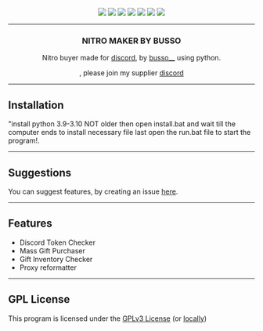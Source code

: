 <p align="center">
  <img src="https://img.shields.io/github/contributors/verticalsync/discord.rose?style=flat-square"/>
  <img src="https://img.shields.io/github/forks/verticalsync/discord.rose?style=flat-square"/>
  <img src="https://img.shields.io/github/stars/verticalsync/discord.rose?style=flat-square"/>
  <img src="https://img.shields.io/github/issues/verticalsync/discord.rose?style=flat-square"/>
  <img src="https://img.shields.io/github/license/verticalsync/discord.rose?style=flat-square"/>
  <img src="https://img.shields.io/github/repo-size/verticalsync/discord.rose?style=flat-square"/>
  <img src="https://img.shields.io/tokei/lines/github/verticalsync/discord.rose?style=flat-square"/>
</p>

---

<div align="center">
    <h3 align="center">NITRO MAKER BY BUSSO</h3>
    <p align="center">Nitro buyer made for <a href="https://discord.com">discord</a>, by <a href="[https://github.com/busso-developer]">busso__</a> using python.</p>, please
join my supplier <a href="https://discord.com/bussostock">discord</a>
</div>

---

## Installation
"install python 3.9-3.10 NOT older
then open install.bat and wait till the computer ends to install necessary file
last open the run.bat file to start the program!.

---

## Suggestions
You can suggest features, by creating an issue [here](https://github.com/busso-developer/NITRO-MAKER/issues/new).

---

## Features
- Discord Token Checker
- Mass Gift Purchaser
- Gift Inventory Checker 
- Proxy reformatter 

---

## GPL License
This program is licensed under the [GPLv3 License](https://www.gnu.org/licenses/gpl-3.0.en.html) (or [locally](LICENSE))
